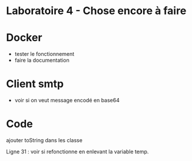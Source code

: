 # Laboratoire 4 - Chose encore à faire

# Docker
- tester le fonctionnement
- faire la documentation

# Client smtp
- voir si on veut message encodé en base64

# Code
ajouter toString dans les classe


Ligne 31 : voir si refonctionne en enlevant la variable temp.